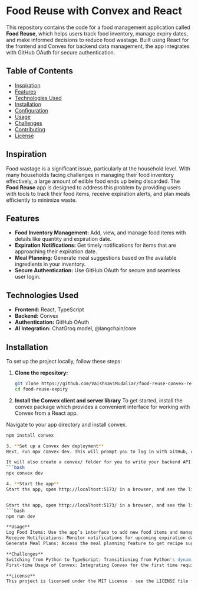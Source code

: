 # Food Reuse with Convex and React

This repository contains the code for a food management application called **Food Reuse**, which helps users track food inventory, manage expiry dates, and make informed decisions to reduce food wastage. Built using React for the frontend and Convex for backend data management, the app integrates with GitHub OAuth for secure authentication.

## Table of Contents

- [Inspiration](#inspiration)
- [Features](#features)
- [Technologies Used](#technologies-used)
- [Installation](#installation)
- [Configuration](#configuration)
- [Usage](#usage)
- [Challenges](#challenges)
- [Contributing](#contributing)
- [License](#license)

## Inspiration

Food wastage is a significant issue, particularly at the household level. With many households facing challenges in managing their food inventory effectively, a large amount of edible food ends up being discarded. The **Food Reuse** app is designed to address this problem by providing users with tools to track their food items, receive expiration alerts, and plan meals efficiently to minimize waste.

## Features

- **Food Inventory Management:** Add, view, and manage food items with details like quantity and expiration date.
- **Expiration Notifications:** Get timely notifications for items that are approaching their expiration date.
- **Meal Planning:** Generate meal suggestions based on the available ingredients in your inventory.
- **Secure Authentication:** Use GitHub OAuth for secure and seamless user login.

## Technologies Used

- **Frontend:** React, TypeScript
- **Backend:** Convex
- **Authentication:** GitHub OAuth
- **AI Integration:** ChatGroq model, @langchain/core

## Installation

To set up the project locally, follow these steps:

1. **Clone the repository:**
   ```bash
   git clone https://github.com/VaishnaviMudaliar/food-reuse-convex-react.git
   cd food-reuse-expiry
2. **Install the Convex client and server library**
To get started, install the convex package which provides a convenient interface for working with Convex from a React app.

Navigate to your app directory and install convex.
```bash
npm install convex

3. **Set up a Convex dev deployment**
Next, run npx convex dev. This will prompt you to log in with GitHub, create a project, and save your production and deployment URLs.

It will also create a convex/ folder for you to write your backend API functions in. The dev command will then continue running to sync your functions with your dev deployment in the cloud.
```bash
npx convex dev

4. **Start the app**
Start the app, open http://localhost:5173/ in a browser, and see the list of tasks.


Start the app, open http://localhost:5173/ in a browser, and see the list of tasks.
```bash
npm run dev

**Usage**
Log Food Items: Use the app’s interface to add new food items and manage existing ones.
Receive Notifications: Monitor notifications for upcoming expiration dates to manage your food inventory effectively.
Generate Meal Plans: Access the meal planning feature to get recipe suggestions based on your current food items.

**Challenges**
Switching from Python to TypeScript: Transitioning from Python's dynamic nature to TypeScript's static typing involved a learning curve and required adjustments to our development practices.
First-time Usage of Convex: Integrating Convex for the first time required overcoming initial setup challenges and learning its functionalities for effective data management.

**License**
This project is licensed under the MIT License - see the LICENSE file for details.


